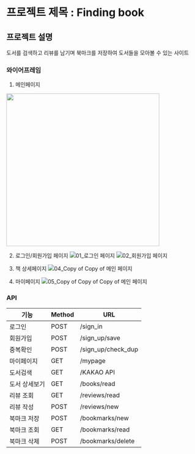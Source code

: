 # 프로젝트 제목 : Finding book

## 프로젝트 설명 
도서를 검색하고 리뷰를 남기며 북마크를 저장하여 도서들을 모아볼 수 있는 사이트

### 와이어프레임

1. 메인페이지
<img src="https://user-images.githubusercontent.com/51510602/133717933-ce551b01-117f-4478-a0e3-c30d6aa4d7e6.png" width="400" height="400"/>

2. 로그인/회원가입 페이지
![01_로그인 페이지](https://user-images.githubusercontent.com/51510602/133717958-93aa4ca5-7a99-447a-a953-c7d3899c568f.png)
![02_회원가입 페이지](https://user-images.githubusercontent.com/51510602/133717974-f02675ff-994c-40de-a174-0808f60357f2.png)

3. 책 상세페이지
![04_Copy of Copy of 메인 페이지](https://user-images.githubusercontent.com/51510602/133717980-2861d9a3-0e20-4550-8679-1c90c41f27f6.png)

4. 마이페이지
![05_Copy of Copy of Copy of 메인 페이지](https://user-images.githubusercontent.com/51510602/133717993-d03ac5ba-2167-4d9a-b8b5-e8a7c65063d6.png)

### API
|기능|Method|URL|
|---|---|---|
|로그인|POST|/sign_in|
|회원가입|POST|/sign_up/save|
|중복확인|POST|/sign_up/check_dup|
|마이페이지|GET|/mypage|
|도서검색|GET|/KAKAO API|
|도서 상세보기|GET|/books/read|
|리뷰 조회|GET|/reviews/read|
|리뷰 작성|POST|/reviews/new|
|북마크 저장|POST|/bookmarks/new|
|북마크 조회|GET|/bookmarks/read|
|북마크 삭제|POST|/bookmarks/delete|

